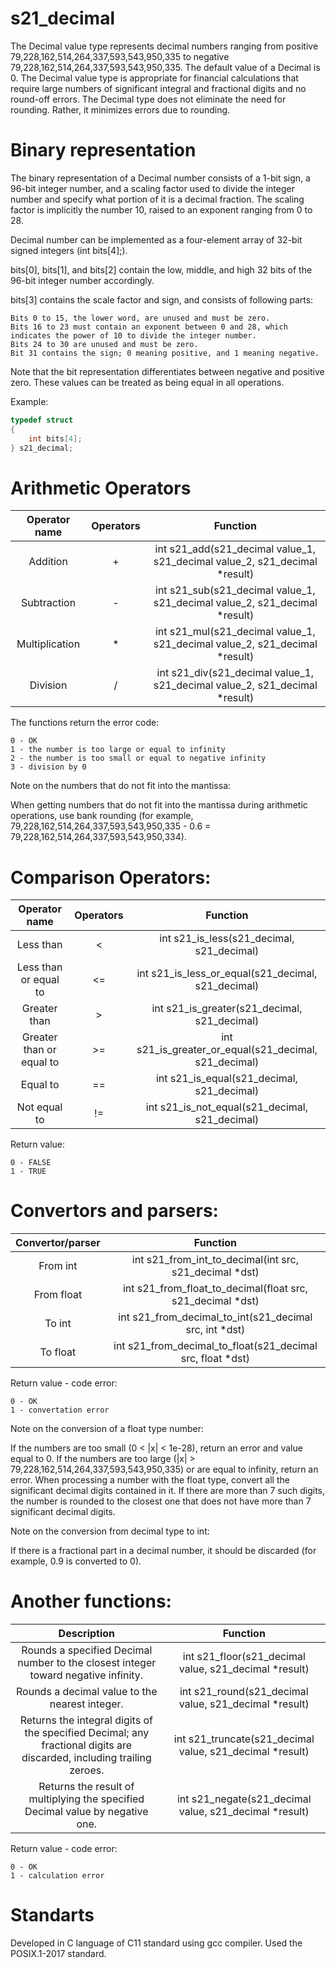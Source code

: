 # s21_decimal
The Decimal value type represents decimal numbers ranging from positive 79,228,162,514,264,337,593,543,950,335 to negative 79,228,162,514,264,337,593,543,950,335. The default value of a Decimal is 0. The Decimal value type is appropriate for financial calculations that require large numbers of significant integral and fractional digits and no round-off errors. The Decimal type does not eliminate the need for rounding. Rather, it minimizes errors due to rounding.

# Binary representation

The binary representation of a Decimal number consists of a 1-bit sign, a 96-bit integer number, and a scaling factor used to divide the integer number and specify what portion of it is a decimal fraction. The scaling factor is implicitly the number 10, raised to an exponent ranging from 0 to 28.

Decimal number can be implemented as a four-element array of 32-bit signed integers (int bits[4];).

bits[0], bits[1], and bits[2] contain the low, middle, and high 32 bits of the 96-bit integer number accordingly.

bits[3] contains the scale factor and sign, and consists of following parts:

    Bits 0 to 15, the lower word, are unused and must be zero.
    Bits 16 to 23 must contain an exponent between 0 and 28, which indicates the power of 10 to divide the integer number.
    Bits 24 to 30 are unused and must be zero.
    Bit 31 contains the sign; 0 meaning positive, and 1 meaning negative.

Note that the bit representation differentiates between negative and positive zero. These values can be treated as being equal in all operations.

Example:
```c
typedef struct 
{
    int bits[4];
} s21_decimal;
```


# Arithmetic Operators
|  Operator name | Operators |                                  Function                                  |
|:--------------:|:---------:|:--------------------------------------------------------------------------:|
| Addition       | +         | int s21_add(s21_decimal value_1, s21_decimal value_2, s21_decimal *result) |
| Subtraction    | -         | int s21_sub(s21_decimal value_1, s21_decimal value_2, s21_decimal *result) |
| Multiplication | *         | int s21_mul(s21_decimal value_1, s21_decimal value_2, s21_decimal *result) |
| Division       | /         | int s21_div(s21_decimal value_1, s21_decimal value_2, s21_decimal *result) |

The functions return the error code:

    0 - OK
    1 - the number is too large or equal to infinity
    2 - the number is too small or equal to negative infinity
    3 - division by 0

Note on the numbers that do not fit into the mantissa:

When getting numbers that do not fit into the mantissa during arithmetic operations, use bank rounding (for example, 79,228,162,514,264,337,593,543,950,335 - 0.6 = 79,228,162,514,264,337,593,543,950,334).

# Comparison Operators:

|       Operator name      | Operators |                        Function                       |
|:------------------------:|:---------:|:-----------------------------------------------------:|
| Less than                | <         | int s21_is_less(s21_decimal, s21_decimal)             |
| Less than or equal to    | <=        | int s21_is_less_or_equal(s21_decimal, s21_decimal)    |
| Greater than             | >         | int s21_is_greater(s21_decimal, s21_decimal)          |
| Greater than or equal to | >=        | int s21_is_greater_or_equal(s21_decimal, s21_decimal) |
| Equal to                 | ==        | int s21_is_equal(s21_decimal, s21_decimal)            |
| Not equal to             | !=        | int s21_is_not_equal(s21_decimal, s21_decimal)        |

Return value:

    0 - FALSE
    1 - TRUE


# Convertors and parsers:

| Convertor/parser |                          Function                          |
|:----------------:|:----------------------------------------------------------:|
| From int         | int s21_from_int_to_decimal(int src, s21_decimal *dst)     |
| From float       | int s21_from_float_to_decimal(float src, s21_decimal *dst) |
| To int           | int s21_from_decimal_to_int(s21_decimal src, int *dst)     |
| To float         | int s21_from_decimal_to_float(s21_decimal src, float *dst) |

Return value - code error:

    0 - OK
    1 - convertation error

Note on the conversion of a float type number:

If the numbers are too small (0 < |x| < 1e-28), return an error and value equal to 0.
If the numbers are too large (|x| > 79,228,162,514,264,337,593,543,950,335) or are equal to infinity, return an error.
When processing a number with the float type, convert all the significant decimal digits contained in it. If there are more than 7 such digits, the number is rounded to the closest one that does not have more than 7 significant decimal digits.

Note on the conversion from decimal type to int:

If there is a fractional part in a decimal number, it should be discarded (for example, 0.9 is converted to 0).

# Another functions:
|                                                      Description                                                      |                         Function                         |
|:---------------------------------------------------------------------------------------------------------------------:|:--------------------------------------------------------:|
| Rounds a specified Decimal number to the closest integer toward negative infinity.                                    | int s21_floor(s21_decimal value, s21_decimal *result)    |
| Rounds a decimal value to the nearest integer.                                                                        | int s21_round(s21_decimal value, s21_decimal *result)    |
| Returns the integral digits of the specified Decimal; any fractional digits are discarded, including trailing zeroes. | int s21_truncate(s21_decimal value, s21_decimal *result) |
| Returns the result of multiplying the specified Decimal value by negative one.                                        | int s21_negate(s21_decimal value, s21_decimal *result)   |

Return value - code error:

    0 - OK
    1 - calculation error


# Standarts
Developed in C language of C11 standard using gcc compiler.
Used the POSIX.1-2017 standard.
